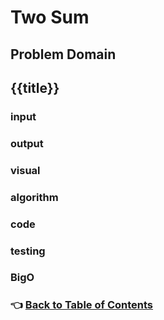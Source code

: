 # Two Sum

## Problem Domain

{{title}}
-

### **input**

### **output**

### **visual**

### **algorithm**

### **code**

### **testing**

### **BigO**

### 👈 [Back to Table of Contents](../toc.md)
